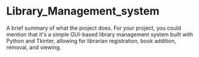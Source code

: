# Library_Management_system
A brief summary of what the project does. For your project, you could mention that it's a simple GUI-based library management system built with Python and Tkinter, allowing for librarian registration, book addition, removal, and viewing.

